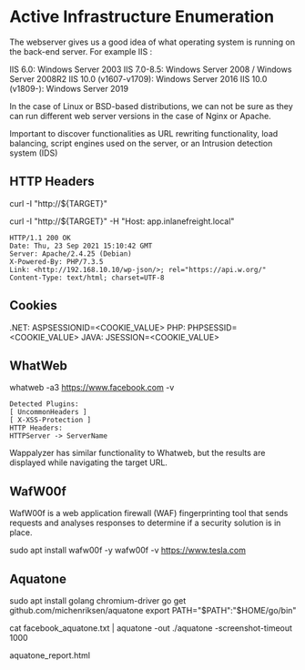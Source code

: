 # Active Infrastructure Enumeration

The webserver gives us a good idea of what operating system is running on the back-end server. For example IIS :

IIS 6.0: Windows Server 2003
IIS 7.0-8.5: Windows Server 2008 / Windows Server 2008R2
IIS 10.0 (v1607-v1709): Windows Server 2016
IIS 10.0 (v1809-): Windows Server 2019

In the case of Linux or BSD-based distributions, we can not be sure as they can run different web server versions in the case of Nginx or Apache.

Important to discover functionalities as URL rewriting functionality, load balancing, script engines used on the server, or an Intrusion detection system (IDS)

## HTTP Headers

curl -I "http://${TARGET}"

curl -I "http://${TARGET}" -H "Host: app.inlanefreight.local" 

    HTTP/1.1 200 OK
    Date: Thu, 23 Sep 2021 15:10:42 GMT
    Server: Apache/2.4.25 (Debian)
    X-Powered-By: PHP/7.3.5
    Link: <http://192.168.10.10/wp-json/>; rel="https://api.w.org/"
    Content-Type: text/html; charset=UTF-8

## Cookies

.NET: ASPSESSIONID<RANDOM>=<COOKIE_VALUE>
PHP: PHPSESSID=<COOKIE_VALUE>
JAVA: JSESSION=<COOKIE_VALUE>

## WhatWeb

whatweb -a3 https://www.facebook.com -v

    Detected Plugins:
    [ UncommonHeaders ]
    [ X-XSS-Protection ]
    HTTP Headers:
    HTTPServer -> ServerName

Wappalyzer has similar functionality to Whatweb, but the results are displayed while navigating the target URL.

## WafW00f

WafW00f is a web application firewall (WAF) fingerprinting tool that sends requests and analyses responses to determine if a security solution is in place. 

sudo apt install wafw00f -y
wafw00f -v https://www.tesla.com

## Aquatone

sudo apt install golang chromium-driver
go get github.com/michenriksen/aquatone
export PATH="$PATH":"$HOME/go/bin"

cat facebook_aquatone.txt | aquatone -out ./aquatone -screenshot-timeout 1000

aquatone_report.html

